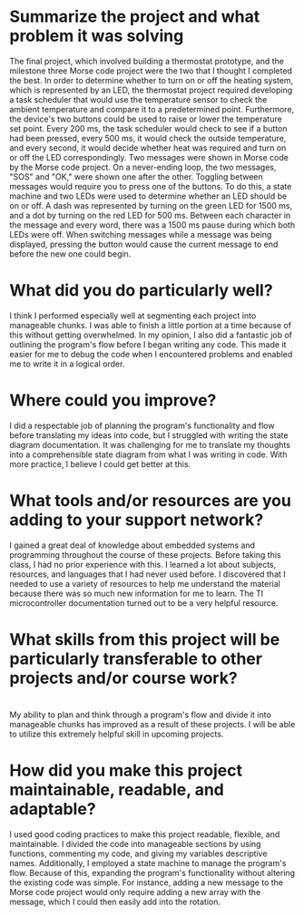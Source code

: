 <h1>Summarize the project and what problem it was solving</h1>
The final project, which involved building a thermostat prototype, and the milestone three Morse code project were the two that I thought I completed the best. In order to determine whether to turn on or off the heating system, which is represented by an LED, the thermostat project required developing a task scheduler that would use the temperature sensor to check the ambient temperature and compare it to a predetermined point. Furthermore, the device's two buttons could be used to raise or lower the temperature set point. Every 200 ms, the task scheduler would check to see if a button had been pressed, every 500 ms, it would check the outside temperature, and every second, it would decide whether heat was required and turn on or off the LED correspondingly. 
Two messages were shown in Morse code by the Morse code project. On a never-ending loop, the two messages, "SOS" and "OK," were shown one after the other. Toggling between messages would require you to press one of the buttons. To do this, a state machine and two LEDs were used to determine whether an LED should be on or off. A dash was represented by turning on the green LED for 1500 ms, and a dot by turning on the red LED for 500 ms. Between each character in the message and every word, there was a 1500 ms pause during which both LEDs were off. When switching messages while a message was being displayed, pressing the button would cause the current message to end before the new one could begin.

<h1>What did you do particularly well?</h1>
I think I performed especially well at segmenting each project into manageable chunks. I was able to finish a little portion at a time because of this without getting overwhelmed. In my opinion, I also did a fantastic job of outlining the program's flow before I began writing any code. This made it easier for me to debug the code when I encountered problems and enabled me to write it in a logical order.

<h1>Where could you improve?</h1>
I did a respectable job of planning the program's functionality and flow before translating my ideas into code, but I struggled with writing the state diagram documentation. It was challenging for me to translate my thoughts into a comprehensible state diagram from what I was writing in code. With more practice, I believe I could get better at this.

<h1>What tools and/or resources are you adding to your support network?</h1>
I gained a great deal of knowledge about embedded systems and programming throughout the course of these projects. Before taking this class, I had no prior experience with this. I learned a lot about subjects, resources, and languages that I had never used before. I discovered that I needed to use a variety of resources to help me understand the material because there was so much new information for me to learn. The TI microcontroller documentation turned out to be a very helpful resource.

<h1>What skills from this project will be particularly transferable to other projects and/or course work?<h1></h1>
My ability to plan and think through a program's flow and divide it into manageable chunks has improved as a result of these projects. I will be able to utilize this extremely helpful skill in upcoming projects.

<h1>How did you make this project maintainable, readable, and adaptable?</h1>
I used good coding practices to make this project readable, flexible, and maintainable. I divided the code into manageable sections by using functions, commenting my code, and giving my variables descriptive names. Additionally, I employed a state machine to manage the program's flow. Because of this, expanding the program's functionality without altering the existing code was simple. For instance, adding a new message to the Morse code project would only require adding a new array with the message, which I could then easily add into the rotation.
